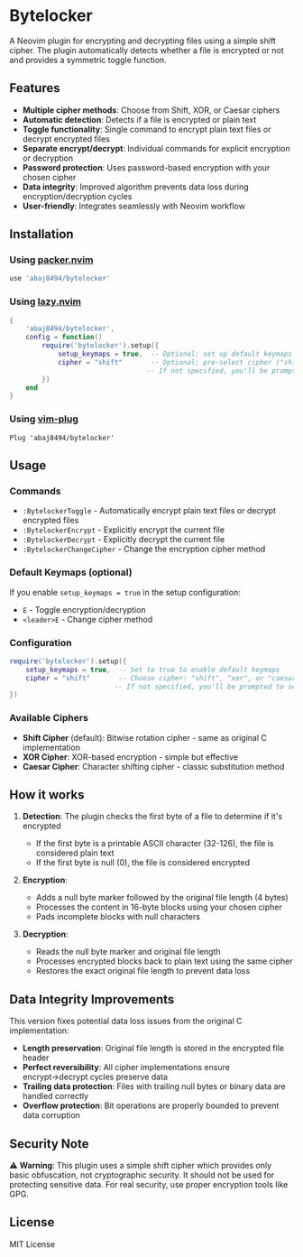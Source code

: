 # Bytelocker

A Neovim plugin for encrypting and decrypting files using a simple shift cipher. The plugin automatically detects whether a file is encrypted or not and provides a symmetric toggle function.

## Features

- **Multiple cipher methods**: Choose from Shift, XOR, or Caesar ciphers
- **Automatic detection**: Detects if a file is encrypted or plain text
- **Toggle functionality**: Single command to encrypt plain text files or decrypt encrypted files
- **Separate encrypt/decrypt**: Individual commands for explicit encryption or decryption
- **Password protection**: Uses password-based encryption with your chosen cipher
- **Data integrity**: Improved algorithm prevents data loss during encryption/decryption cycles
- **User-friendly**: Integrates seamlessly with Neovim workflow

## Installation

### Using [packer.nvim](https://github.com/wbthomason/packer.nvim)

```lua
use 'abaj8494/bytelocker'
```

### Using [lazy.nvim](https://github.com/folke/lazy.nvim)

```lua
{
    'abaj8494/bytelocker',
    config = function()
        require('bytelocker').setup({
            setup_keymaps = true,  -- Optional: set up default keymaps
            cipher = "shift"       -- Optional: pre-select cipher ("shift", "xor", "caesar")
                                  -- If not specified, you'll be prompted when first using the plugin
        })
    end
}
```

### Using [vim-plug](https://github.com/junegunn/vim-plug)

```vim
Plug 'abaj8494/bytelocker'
```

## Usage

### Commands

- `:BytelockerToggle` - Automatically encrypt plain text files or decrypt encrypted files
- `:BytelockerEncrypt` - Explicitly encrypt the current file
- `:BytelockerDecrypt` - Explicitly decrypt the current file
- `:BytelockerChangeCipher` - Change the encryption cipher method

### Default Keymaps (optional)

If you enable `setup_keymaps = true` in the setup configuration:

- `E` - Toggle encryption/decryption
- `<leader>E` - Change cipher method

### Configuration

```lua
require('bytelocker').setup({
    setup_keymaps = true,  -- Set to true to enable default keymaps
    cipher = "shift"       -- Choose cipher: "shift", "xor", or "caesar"
                          -- If not specified, you'll be prompted to select one
})
```

### Available Ciphers

- **Shift Cipher** (default): Bitwise rotation cipher - same as original C implementation
- **XOR Cipher**: XOR-based encryption - simple but effective
- **Caesar Cipher**: Character shifting cipher - classic substitution method

## How it works

1. **Detection**: The plugin checks the first byte of a file to determine if it's encrypted
   - If the first byte is a printable ASCII character (32-126), the file is considered plain text  
   - If the first byte is null (0), the file is considered encrypted

2. **Encryption**: 
   - Adds a null byte marker followed by the original file length (4 bytes)
   - Processes the content in 16-byte blocks using your chosen cipher
   - Pads incomplete blocks with null characters

3. **Decryption**:
   - Reads the null byte marker and original file length
   - Processes encrypted blocks back to plain text using the same cipher
   - Restores the exact original file length to prevent data loss

## Data Integrity Improvements

This version fixes potential data loss issues from the original C implementation:

- **Length preservation**: Original file length is stored in the encrypted file header
- **Perfect reversibility**: All cipher implementations ensure encrypt→decrypt cycles preserve data
- **Trailing data protection**: Files with trailing null bytes or binary data are handled correctly
- **Overflow protection**: Bit operations are properly bounded to prevent data corruption

## Security Note

⚠️ **Warning**: This plugin uses a simple shift cipher which provides only basic obfuscation, not cryptographic security. It should not be used for protecting sensitive data. For real security, use proper encryption tools like GPG.

## License

MIT License
